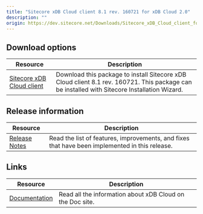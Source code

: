 ```yaml
---
title: "Sitecore xDB Cloud client 8.1 rev. 160721 for xDB Cloud 2.0"
description: ""
origin: https://dev.sitecore.net/Downloads/Sitecore_xDB_Cloud_client_for_xDB_Cloud_20/81/Sitecore_xDB_Cloud_client_81_rev_160721_for_xDB_Cloud_20.aspx
---
```


## Download options

 | Resource | Description |
 | --- | --- |
 | [Sitecore xDB Cloud client](https://scdp.blob.core.windows.net/downloads/Sitecore%20xDB%20Cloud%20client%20for%20xDB%20Cloud%2020/81/Sitecore%20xDB%20Cloud%20client%2081%20rev%20160721%20for%20xDB%20Cloud%2020/Secure/Sitecore.Cloud.Xdb.Update%208.1.0%20rev.%20160721.zip) | Download this package to install Sitecore xDB Cloud client 8.1 rev. 160721. This package can be installed with Sitecore Installation Wizard. |

## Release information

 | Resource | Description |
 | --- | --- |
 | [Release Notes](/downloads/Sitecore_xDB_Cloud_client_for_xDB_Cloud_20/81/Sitecore_xDB_Cloud_client_81_rev_160721_for_xDB_Cloud_20/Release_Notes) | Read the list of features, improvements, and fixes that have been implemented in this release. |

## Links

 | Resource | Description |
 | --- | --- |
 | [Documentation](https://doc.sitecore.net/xdb_cloud) | Read all the information about xDB Cloud on the Doc site. |
